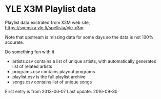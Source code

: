 # YLE X3M Playlist data

Playlist data exctrated from X3M web site, https://svenska.yle.fi/spellista/yle-x3m

Note that upstream is missing data for some days so the data is not 100% accurate.

Do something fun with it.

* artists.csv contains a list of unique artists, with automatically generated list of related artists
* programs.csv contains playout programs
* playlist.csv is the full playlist archive
* songs.csv contains list of unique songs

First entry is from 2013-06-07
Last update: 2016-09-30
